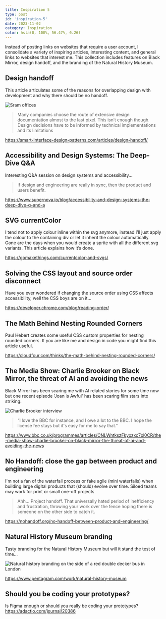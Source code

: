 ```yaml
---
title: Inspiration 5
type: post
id: 'inspiration-5'
date: 2023-11-02
category: Inspiration
color: hsla(0, 100%, 56.47%, 0.26)
---
```


Instead of posting links on websites that require a user account, I consolidate a variety of inspiring articles, interesting content, and general links to websites that interest me. This collection includes features on Black Mirror, design handoff, and the branding of the Natural History Museum.

## Design handoff

This article articulates some of the reasons for overlapping design with development and why there should be no handoff.

![Sram offices](/img/inspiration-5/fluid-design-handoff-model.avif)


>Many companies choose the route of extensive design documentation almost to the last pixel. This isn’t enough though. Design decisions have to be informed by technical implementations and its limitations

https://smart-interface-design-patterns.com/articles/design-handoff/

## Accessibility and Design Systems: The Deep-Dive Q&A

Interesting Q&A session on design systems and accessibility…

>If design and engineering are really in sync, then the product and users benefit.

https://www.supernova.io/blog/accessibility-and-design-systems-the-deep-dive-q-and-a

## SVG currentColor

I tend not to apply colour inline within the svg anymore, instead I’ll just apply the colour to the containing div or let it inherit the colour automatically. Gone are the days when you would create a sprite with all the different svg variants. This article explains how it’s done.

https://gomakethings.com/currentcolor-and-svgs/

## Solving the CSS layout and source order disconnect
Have you ever wondered if changing the source order using CSS affects accessibility, well the CSS boys are on it…

https://developer.chrome.com/blog/reading-order/

## The Math Behind Nesting Rounded Corners

Paul Hebert creates some useful CSS custom properties for nesting rounded corners. If you are like me and design in code you might find this article useful.

https://cloudfour.com/thinks/the-math-behind-nesting-rounded-corners/

## The Media Show: Charlie Brooker on Black Mirror, the threat of AI and avoiding the news

Black Mirror has been scaring me with AI related stories for some time now but one recent episode 'Joan is Awful' has been scaring film stars into striking.

![Charlie Brooker interview](/img/inspiration-5/black-mirror.jpeg)

>“I love the BBC for instance, and I owe a lot to the BBC. I hope the license fee stays but it's easy for me to say that.”

https://www.bbc.co.uk/programmes/articles/CNLWntkszFkyxzxc7xl0CR/the-media-show-charlie-brooker-on-black-mirror-the-threat-of-ai-and-avoiding-the-news

## No Handoff: close the gap between product and engineering

I'm not a fan of the waterfall process or fake agile (mini waterfalls) when building large digital products that (should) evolve over time. Siloed teams may work for print or small one-off projects.

>Ahh… Project handoff. That universally hated period of inefficiency and frustration, throwing your work over the fence hoping there is someone on the other side to catch it.

https://nohandoff.org/no-handoff-between-product-and-engineering/

## Natural History Museum branding

Tasty branding for the Natural History Museum but will it stand the test of time...

![Natural history branding on the side of a red double decker bus in London ](/img/inspiration-5/natural-history.avif)

https://www.pentagram.com/work/natural-history-museum

## Should you be coding your prototypes?

Is Figma enough or should you really be coding your prototypes?
https://adactio.com/journal/20386
